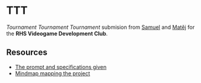 <img source="./public/repo-header.png" />

# TTT

_Tournament Tournament Tournament_ submision from [Samuel](https://github.com/Snapshot20) and [Matěj](https://github.com/kireiiiiiiii) for the **RHS Videogame Development Club**.

## Resources

-   [The prompt and specifications given](./public/TTT-game-rules.pdf)
-   [Mindmap mapping the project](./public/TTT.xmind)
